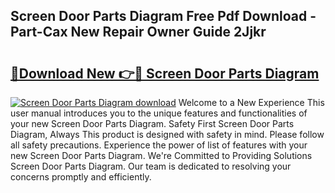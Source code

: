 ## Screen Door Parts Diagram Free Pdf Download - Part-Cax New Repair Owner Guide 2Jjkr

# <h2><a href="http://dfmevuy.blite.top/?on=Screen+Door+Parts+Diagram">🔗Download New 👉🔴 Screen Door Parts Diagram</a></h2>

[![Screen Door Parts Diagram download](https://i.imgur.com/lujVjoI.png)](http://dfmevuy.blite.top/?on=Screen+Door+Parts+Diagram)
Welcome to a New Experience This user manual introduces you to the unique features and functionalities of your new Screen Door Parts Diagram. Safety First Screen Door Parts Diagram, Always This product is designed with safety in mind. Please follow all safety precautions. Experience the power of list of features with your new Screen Door Parts Diagram. We're Committed to Providing Solutions Screen Door Parts Diagram. Our team is dedicated to resolving your concerns promptly and efficiently.
